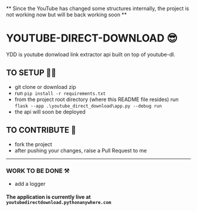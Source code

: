 ** Since the YouTube has changed some structures internally, the project is not working now but will be back working soon **

# YOUTUBE-DIRECT-DOWNLOAD 😎
YDD is youtube donwload link extractor api built on top of youtube-dl.

## TO SETUP 👨‍💻
- git clone or download zip
- run `pip install -r requirements.txt`
- from the project root directory (where this README file resides) run `flask --app .\youtube_direct_download\app.py --debug run`
- the api will soon be deployed

## TO CONTRIBUTE 🤗
- fork the project 
- after pushing your changes, raise a Pull Request to me 

<hr />

### WORK TO BE DONE ⚒️
- add a logger

#### The application is currently live at `youtubedirectdownload.pythonanywhere.com`
